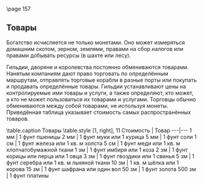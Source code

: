 
\page 157
## Товары
Богатство исчисляется не только монетами. Оно может измеряться домашним скотом, зерном, землями, правами на сбор налогов или правами добывать ресурсы (в шахте или лесу).

Гильдии, дворяне и королевства постоянно обмениваются товарами. Нанятым компаниям дают право торговать по определённым маршрутам, отправлять торговые корабли в разные порты или покупать и продавать определённые товары. Гильдии устанавливают цены на контролируемые ими товары и услуги, а также определяют, кто может, а кто не может пользоваться их товарами и услугами. Торговцы обычно обмениваются между собой товарами, не используя монеты. Приведённая таблица указывает стоимость самых распространённых товаров.

\table.caption Товары
\table.style [1, right], 11
Стоимость | Товар
---|---
1 мм | 1 фунт пшеницы
2 мм | 1 фунт муки или 1 курица
5 мм | 1 фунт соли
1 см | 1 фунт железа или 1 кв. м холста
5 см | 1 фунт меди или 1 кв. м хлопчатобумажной ткани
1 зм | 1 фунт имбиря или 1 коза
2 зм | 1 фунт корицы или перца или 1 овца
3 зм | 1 фунт гвоздики или 1 свинья
5 зм | 1 фунт серебра или 1 кв. м льняной ткани
10 зм | 1 кв. м шёлка или 1 корова
15 зм | 1 фунт шафрана или один вол
50 зм | 1 фунт золота
500 зм | 1 фунт платины
